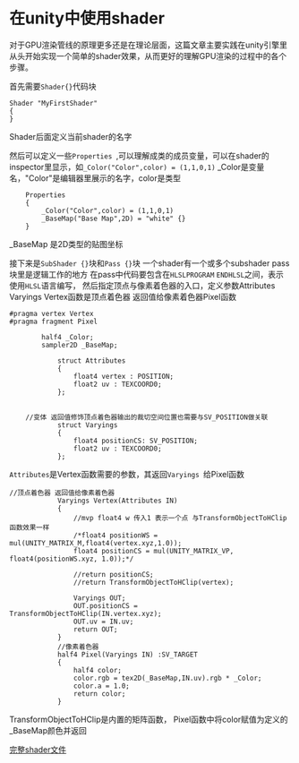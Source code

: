 # 在unity中使用shader

对于GPU渲染管线的原理更多还是在理论层面，这篇文章主要实践在unity引擎里从头开始实现一个简单的shader效果，从而更好的理解GPU渲染的过程中的各个步骤。

首先需要`Shader{}`代码块 
```
Shader "MyFirstShader"
{
}
```
Shader后面定义当前shader的名字

然后可以定义一些`Properties `,可以理解成类的成员变量，可以在shader的inspector里显示，如`_Color("Color",color) = (1,1,0,1)`
_Color是变量名，"Color"是编辑器里展示的名字，color是类型
```
	Properties
	{
		_Color("Color",color) = (1,1,0,1)
		_BaseMap("Base Map",2D) = "white" {}
	}
```
_BaseMap 是2D类型的贴图坐标

接下来是`SubShader {}`块和`Pass {}`块
一个shader有一个或多个subshader pass 块里是逻辑工作的地方
在pass中代码要包含在`HLSLPROGRAM` `ENDHLSL`之间，表示使用`HLSL`语言编写，
然后指定顶点与像素着色器的入口，定义参数Attributes Varyings
Vertex函数是顶点着色器 返回值给像素着色器Pixel函数
```
#pragma vertex Vertex
#pragma fragment Pixel

		half4 _Color;
		sampler2D _BaseMap;

			struct Attributes
			{
				float4 vertex : POSITION;
				float2 uv : TEXCOORD0;
			};


	//变体 返回值修饰顶点着色器输出的裁切空间位置也需要与SV_POSITION做关联
			struct Varyings
			{
				float4 positionCS: SV_POSITION;
				float2 uv : TEXCOORD0;
			};
```
`Attributes`是Vertex函数需要的参数，其返回`Varyings `给Pixel函数
```
//顶点着色器 返回值给像素着色器
			Varyings Vertex(Attributes IN)
			{
				//mvp float4 w 传入1 表示一个点 与TransformObjectToHClip函数效果一样
				/*float4 positionWS = mul(UNITY_MATRIX_M,float4(vertex.xyz,1.0));
				float4 positionCS = mul(UNITY_MATRIX_VP, float4(positionWS.xyz, 1.0));*/

				//return positionCS;
				//return TransformObjectToHClip(vertex);

				Varyings OUT;
				OUT.positionCS = TransformObjectToHClip(IN.vertex.xyz);
				OUT.uv = IN.uv;
				return OUT;
			}
			//像素着色器
			half4 Pixel(Varyings IN) :SV_TARGET
			{
				half4 color;
				color.rgb = tex2D(_BaseMap,IN.uv).rgb * _Color;
				color.a = 1.0;
				return color;
			}
```
TransformObjectToHClip是内置的矩阵函数，
Pixel函数中将color赋值为定义的_BaseMap颜色并返回


[完整shader文件](https://github.com/h87545645/u3d_proj/blob/main/Assets/GameAssets/Materials/MyFirstShader.shader)

